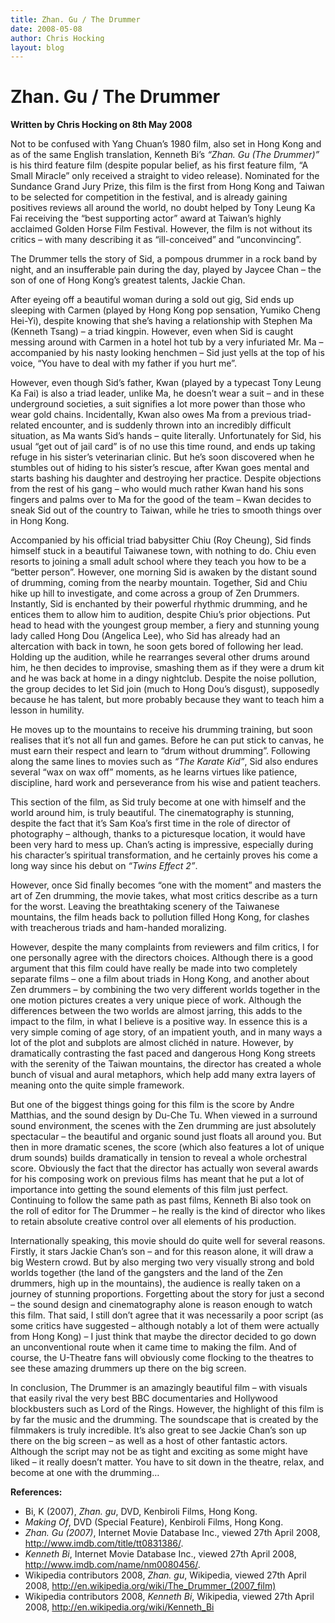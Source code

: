 ```yaml
---
title: Zhan. Gu / The Drummer
date: 2008-05-08
author: Chris Hocking
layout: blog
---
```

# Zhan. Gu / The Drummer

**Written by Chris Hocking on 8th May 2008**

Not to be confused with Yang Chuan’s 1980 film, also set in Hong Kong and as of the same English translation, Kenneth Bi’s *“Zhan. Gu (The Drummer)”* is his third feature film (despite popular belief, as his first feature film, “A Small Miracle” only received a straight to video release). Nominated for the Sundance Grand Jury Prize, this film is the first from Hong Kong and Taiwan to be selected for competition in the festival, and is already gaining positives reviews all around the world, no doubt helped by Tony Leung Ka Fai receiving the “best supporting actor” award at Taiwan’s highly acclaimed Golden Horse Film Festival. However, the film is not without its critics – with many describing it as “ill-conceived” and “unconvincing”.

The Drummer tells the story of Sid, a pompous drummer in a rock band by night, and an insufferable pain during the day, played by Jaycee Chan – the son of one of Hong Kong’s greatest talents, Jackie Chan.

After eyeing off a beautiful woman during a sold out gig, Sid ends up sleeping with Carmen (played by Hong Kong pop sensation, Yumiko Cheng Hei-Yi), despite knowing that she’s having a relationship with Stephen Ma (Kenneth Tsang) – a triad kingpin. However, even when Sid is caught messing around with Carmen in a hotel hot tub by a very infuriated Mr. Ma – accompanied by his nasty looking henchmen – Sid just yells at the top of his voice, “You have to deal with my father if you hurt me”.

However, even though Sid’s father, Kwan (played by a typecast Tony Leung Ka Fai) is also a triad leader, unlike Ma, he doesn’t wear a suit – and in these underground societies, a suit signifies a lot more power than those who wear gold chains. Incidentally, Kwan also owes Ma from a previous triad-related encounter, and is suddenly thrown into an incredibly difficult situation, as Ma wants Sid’s hands – quite literally. Unfortunately for Sid, his usual “get out of jail card” is of no use this time round, and ends up taking refuge in his sister’s veterinarian clinic. But he’s soon discovered when he stumbles out of hiding to his sister’s rescue, after Kwan goes mental and starts bashing his daughter and destroying her practice. Despite objections from the rest of his gang – who would much rather Kwan hand his sons fingers and palms over to Ma for the good of the team – Kwan decides to sneak Sid out of the country to Taiwan, while he tries to smooth things over in Hong Kong.

Accompanied by his official triad babysitter Chiu (Roy Cheung), Sid finds himself stuck in a beautiful Taiwanese town, with nothing to do. Chiu even resorts to joining a small adult school where they teach you how to be a “better person”. However, one morning Sid is awaken by the distant sound of drumming, coming from the nearby mountain. Together, Sid and Chiu hike up hill to investigate, and come across a group of Zen Drummers. Instantly, Sid is enchanted by their powerful rhythmic drumming, and he entices them to allow him to audition, despite Chiu’s prior objections. Put head to head with the youngest group member, a fiery and stunning young lady called Hong Dou (Angelica Lee), who Sid has already had an altercation with back in town, he soon gets bored of following her lead. Holding up the audition, while he rearranges several other drums around him, he then decides to improvise, smashing them as if they were a drum kit and he was back at home in a dingy nightclub. Despite the noise pollution, the group decides to let Sid join (much to Hong Dou’s disgust), supposedly because he has talent, but more probably because they want to teach him a lesson in humility.

He moves up to the mountains to receive his drumming training, but soon realises that it’s not all fun and games. Before he can put stick to canvas, he must earn their respect and learn to “drum without drumming”. Following along the same lines to movies such as *“The Karate Kid”*, Sid also endures several “wax on wax off” moments, as he learns virtues like patience, discipline, hard work and perseverance from his wise and patient teachers.

This section of the film, as Sid truly become at one with himself and the world around him, is truly beautiful. The cinematography is stunning, despite the fact that it’s Sam Koa’s first time in the role of director of photography – although, thanks to a picturesque location, it would have been very hard to mess up. Chan’s acting is impressive, especially during his character’s spiritual transformation, and he certainly proves his come a long way since his debut on *“Twins Effect 2”*.

However, once Sid finally becomes “one with the moment” and masters the art of Zen drumming, the movie takes, what most critics describe as a turn for the worst. Leaving the breathtaking scenery of the Taiwanese mountains, the film heads back to pollution filled Hong Kong, for clashes with treacherous triads and ham-handed moralizing.

However, despite the many complaints from reviewers and film critics, I for one personally agree with the directors choices. Although there is a good argument that this film could have really be made into two completely separate films – one a film about triads in Hong Kong, and another about Zen drummers – by combining the two very different worlds together in the one motion pictures creates a very unique piece of work. Although the differences between the two worlds are almost jarring, this adds to the impact to the film, in what I believe is a positive way. In essence this is a very simple coming of age story, of an impatient youth, and in many ways a lot of the plot and subplots are almost clichéd in nature. However, by dramatically contrasting the fast paced and dangerous Hong Kong streets with the serenity of the Taiwan mountains, the director has created a whole bunch of visual and aural metaphors, which help add many extra layers of meaning onto the quite simple framework.

But one of the biggest things going for this film is the score by Andre Matthias, and the sound design by Du-Che Tu. When viewed in a surround sound environment, the scenes with the Zen drumming are just absolutely spectacular – the beautiful and organic sound just floats all around you. But then in more dramatic scenes, the score (which also features a lot of unique drum sounds) builds dramatically in tension to reveal a whole orchestral score. Obviously the fact that the director has actually won several awards for his composing work on previous films has meant that he put a lot of importance into getting the sound elements of this film just perfect. Continuing to follow the same path as past films, Kenneth Bi also took on the roll of editor for The Drummer – he really is the kind of director who likes to retain absolute creative control over all elements of his production.

Internationally speaking, this movie should do quite well for several reasons. Firstly, it stars Jackie Chan’s son – and for this reason alone, it will draw a big Western crowd. But by also merging two very visually strong and bold worlds together (the land of the gangsters and the land of the Zen drummers, high up in the mountains), the audience is really taken on a journey of stunning proportions. Forgetting about the story for just a second – the sound design and cinematography alone is reason enough to watch this film. That said, I still don’t agree that it was necessarily a poor script (as some critics have suggested – although notably a lot of them were actually from Hong Kong) – I just think that maybe the director decided to go down an unconventional route when it came time to making the film. And of course, the U-Theatre fans will obviously come flocking to the theatres to see these amazing drummers up there on the big screen.

In conclusion, The Drummer is an amazingly beautiful film – with visuals that easily rival the very best BBC documentaries and Hollywood blockbusters such as Lord of the Rings. However, the highlight of this film is by far the music and the drumming. The soundscape that is created by the filmmakers is truly incredible. It’s also great to see Jackie Chan’s son up there on the big screen – as well as a host of other fantastic actors. Although the script may not be as tight and exciting as some might have liked – it really doesn’t matter. You have to sit down in the theatre, relax, and become at one with the drumming…

**References:**

* Bi, K (2007), *Zhan. gu*, DVD, Kenbiroli Films, Hong Kong.
* *Making Of*, DVD (Special Feature), Kenbiroli Films, Hong Kong.
* *Zhan. Gu (2007)*, Internet Movie Database Inc., viewed 27th April 2008, <http://www.imdb.com/title/tt0831386/>.
* *Kenneth Bi*, Internet Movie Database Inc., viewed 27th April 2008, <http://www.imdb.com/name/nm0080456/>.
* Wikipedia contributors 2008, *Zhan. gu*, Wikipedia, viewed 27th April 2008, <http://en.wikipedia.org/wiki/The_Drummer_(2007_film)>
* Wikipedia contributors 2008, *Kenneth Bi*, Wikipedia, viewed 27th April 2008, <http://en.wikipedia.org/wiki/Kenneth_Bi>